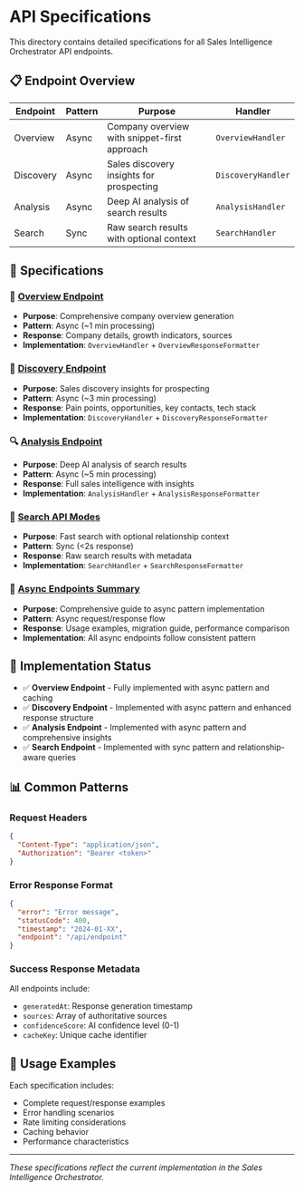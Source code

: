 # API Specifications

This directory contains detailed specifications for all Sales Intelligence Orchestrator API endpoints.

## 📋 Endpoint Overview

| Endpoint | Pattern | Purpose | Handler |
|----------|---------|---------|---------|
| Overview | Async | Company overview with snippet-first approach | `OverviewHandler` |
| Discovery | Async | Sales discovery insights for prospecting | `DiscoveryHandler` |
| Analysis | Async | Deep AI analysis of search results | `AnalysisHandler` |
| Search | Sync | Raw search results with optional context | `SearchHandler` |

## 📄 Specifications

### 🏢 [Overview Endpoint](./overview-endpoint-specification.md)
- **Purpose**: Comprehensive company overview generation
- **Pattern**: Async (~1 min processing)
- **Response**: Company details, growth indicators, sources
- **Implementation**: `OverviewHandler` + `OverviewResponseFormatter`

### 🎯 [Discovery Endpoint](./discovery-endpoint-specification.md)
- **Purpose**: Sales discovery insights for prospecting
- **Pattern**: Async (~3 min processing)
- **Response**: Pain points, opportunities, key contacts, tech stack
- **Implementation**: `DiscoveryHandler` + `DiscoveryResponseFormatter`

### 🔍 [Analysis Endpoint](./analysis-endpoint-specification.md)
- **Purpose**: Deep AI analysis of search results
- **Pattern**: Async (~5 min processing)
- **Response**: Full sales intelligence with insights
- **Implementation**: `AnalysisHandler` + `AnalysisResponseFormatter`

### 🔎 [Search API Modes](./search-api-modes.md)
- **Purpose**: Fast search with optional relationship context
- **Pattern**: Sync (<2s response)
- **Response**: Raw search results with metadata
- **Implementation**: `SearchHandler` + `SearchResponseFormatter`

### 🚀 [Async Endpoints Summary](./async-endpoints-summary.md)
- **Purpose**: Comprehensive guide to async pattern implementation
- **Pattern**: Async request/response flow
- **Response**: Usage examples, migration guide, performance comparison
- **Implementation**: All async endpoints follow consistent pattern

## 🔧 Implementation Status

- ✅ **Overview Endpoint** - Fully implemented with async pattern and caching
- ✅ **Discovery Endpoint** - Implemented with async pattern and enhanced response structure
- ✅ **Analysis Endpoint** - Implemented with async pattern and comprehensive insights
- ✅ **Search Endpoint** - Implemented with sync pattern and relationship-aware queries

## 📊 Common Patterns

### Request Headers
```json
{
  "Content-Type": "application/json",
  "Authorization": "Bearer <token>"
}
```

### Error Response Format
```json
{
  "error": "Error message",
  "statusCode": 400,
  "timestamp": "2024-01-XX",
  "endpoint": "/api/endpoint"
}
```

### Success Response Metadata
All endpoints include:
- `generatedAt`: Response generation timestamp
- `sources`: Array of authoritative sources
- `confidenceScore`: AI confidence level (0-1)
- `cacheKey`: Unique cache identifier

## 🚀 Usage Examples

Each specification includes:
- Complete request/response examples
- Error handling scenarios
- Rate limiting considerations
- Caching behavior
- Performance characteristics

---

*These specifications reflect the current implementation in the Sales Intelligence Orchestrator.* 